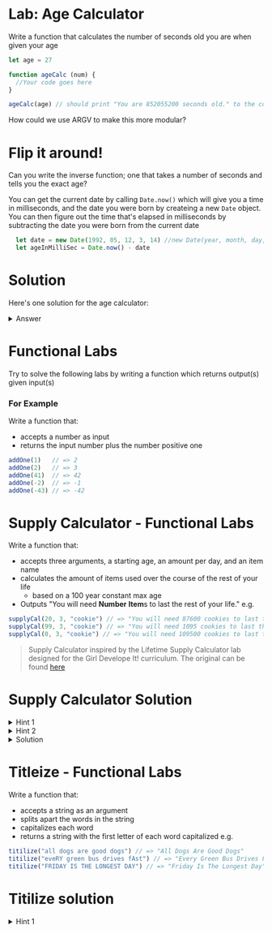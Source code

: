 # Lab: Age Calculator

Write a function that calculates the number of seconds old you are when given your age

```javascript
let age = 27

function ageCalc (num) {
  //Your code goes here
}

ageCalc(age) // should print "You are 852055200 seconds old." to the console
```

How could we use ARGV to make this more modular?

# Flip it around!

Can you write the inverse function; one that takes a number of seconds and tells you the exact age?

You can get the current date by calling `Date.now()` which will give you a time in milliseconds, and the date you were born by createing a new `Date` object. You can then figure out the time that's elapsed in milliseconds by subtracting the date you were born from the current date

```javascript
  let date = new Date(1992, 05, 12, 3, 14) //new Date(year, month, day, hour, minute)
  let ageInMilliSec = Date.now() - date
```

# Solution

Here's one solution for the age calculator:

<details>
<summary>Answer</summary>
<div>

```js
let age = 27

function ageCalc(num) {
  let secondsInMin = 60
  let minInHour = 60
  let hrInDay = 24
  let dayInYr = 365.25

  let secInYr = secondsInMin * minInHour * hrInDay * dayInYr

  let ageInSec = num * secInYr

  return ageInSec
}

console.log(ageCalc(age))

```

To flip it you could simply divide the `num` variable by `secInYr` rather than multiplying to get years in a number of seconds.

</div>
</details>

# Functional Labs

Try to solve the following labs by writing a function which returns output(s) given input(s)

### For Example

Write a function that:

* accepts a number as input
* returns the input number plus the number positive one

```js
addOne(1)   // => 2
addOne(2)   // => 3
addOne(41)  // => 42
addOne(-2)  // => -1
addOne(-43) // => -42
```

# Supply Calculator - Functional Labs

Write a function that:

* accepts three arguments, a starting age, an amount per day, and an item name
* calculates the amount of items used over the course of the rest of your life
  * based on a 100 year constant max age
* Outputs "You will need **Number** **Item**s to last the rest of your life." e.g.

```js
supplyCal(20, 3, "cookie") // => "You will need 87600 cookies to last the rest of your life"
supplyCal(99, 3, "cookie") // => "You will need 1095 cookies to last the rest of your life"
supplyCal(0, 3, "cookie") // => "You will need 109500 cookies to last the rest of your life"
```

> Supply Calculator inspired by the Lifetime Supply Calculator lab designed for the Girl Develope It! curriculum. The original can be found [here](https://www.teaching-materials.org/javascript/exercises/functions)

# Supply Calculator Solution

<details>
<summary>Hint 1</summary>
<div>

```js
let amountPerYear = amountPerDay * 365
```

</div>
</details>

<details>
<summary>Hint 2</summary>
<div>

```js
let numberOfYears = 100 - age
```

</div>
</details>

<details>
<summary>Solution</summary>
<div>

```js
function supplyCalc(age, amountPerDay, item) {
  let amountPerYear = amountPerDay * 365
  let numberOfYears = 100 - age
  let totalNeeded = amountperYear * numberOfYears

  let message = "You will need" + totalNeeded + " " + item + "s to last the rest of your life"
}
```

</div>
</details>

# Titleize - Functional Labs

Write a function that:

* accepts a string as an argument
* splits apart the words in the string
* capitalizes each word
* returns a string with the first letter of each word capitalized e.g.

```js
titilize("all dogs are good dogs") // => "All Dogs Are Good Dogs"
titilize("eveRY green bus drives fAst") // => "Every Green Bus Drives Fast"
titilize("FRIDAY IS THE LONGEST DAY") // => "Friday Is The Longest Day"
```

# Titilize solution

<details>
<summary>Hint 1</summary>
<div>

```js
function capitalize(word) {
  return word[0].toUpperCase() + word.slice(1).toLowerCase()
}
```

</div>
</summary>

<details>
<summary>Hint 2</summary>
<div>

```js
let wordArray = string.split(" ")
```

</div>
</summary>

<details>
<summary>Solution</summary>
<div>

```js
function titilize(string){
  let wordArray = string.split(" ")
  let newArray = wordArray.map(function(word){
    return word[0].toUpperCase() + word.slice(1).toLowerCase()
  })

  return newArray.join(" ")
}
```

</div>
</summary>

# MadLibs - Functional Labs

Write a function that:

* accepts 3 arguments, the subject (noun), action (verb), and direct object (noun)
* outputs a message saying " **noun** **verb**ed the **noun**!" e.g.

```js
madLib('Bill', 'jump', 'dog') // => "Bill jumped the dog!"
```

* Bonus: sanatize your inputs so the first word is *always* capitalized, and the other two words are *always* lowercase.

* Double Extra Bonus: Expand this to a whole madlib story, not just a single sentence.

# MadLibs solution

<details>
<summary>Solution</summary>
<div>

```js
function madLib(noun, verb, directObject) {
  return noun + " " + verb + "ed the " + directObject + "!"
}
```

</div>
</summary>